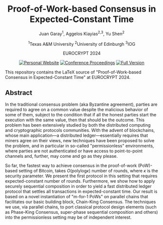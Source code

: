 <h1 align="center">Proof-of-Work-based Consensus in Expected-Constant Time</h1>

<p align="center">
Juan Garay<sup>1</sup>, Aggelos Kiayias<sup>2,3</sup>, Yu Shen<sup>2</sup>
</p>

<p align="center">
<sup>1</sup>Texas A&M University
<sup>2</sup>University of Edinburgh
<sup>3</sup>IOG
</p>

<p align="center">EUROCRYPT 2024</p>

<p align="center">
    <a href="http://creativecommons.org/licenses/by/4.0/"><img src="https://img.shields.io/badge/License-CC--BY--4.0-bb6688.svg?style=for-the-badge&labelColor=884499" alt="Personal Website"></a>
    <a href="https://link.springer.com/chapter/10.1007/978-3-031-58734-4_4"><img src="https://img.shields.io/badge/Conference-Proceedings-8888cc.svg?style=for-the-badge&labelColor=884499" alt="Conference Proceedings"></a>
    <a href="https://eprint.iacr.org/2023/1663"><img src="https://img.shields.io/badge/Full-Version-ccaa88.svg?style=for-the-badge&labelColor=884499" alt="Full Version"></a>
</p>

This repository contains the LaTeX source of "Proof-of-Work-based Consensus in Expected-Constant Time" at EUROCRYPT 2024.

## Abstract

In the traditional consensus problem (aka Byzantine agreement), parties are required to agree on a common value despite the malicious behavior of some of them, subject to the condition that if all the honest parties start the execution with the same value, then that should be the outcome. This problem has been extensively studied by both the distributed computing and cryptographic protocols communities. With the advent of blockchains, whose main application—a distributed ledger—essentially requires that miners agree on their views, new techniques have been proposed to solve the problem, and in particular in so-called "permissionless" environments, where parties are not authenticated or have access to point-to-point channels and, further, may come and go as they please.

So far, the fastest way to achieve consensus in the proof-of-work (PoW)-based setting of Bitcoin, takes $O(\mathsf{polylog} \kappa)$ number of rounds, where $\kappa$ is the security parameter. We present the first protocol in this setting that requires expected-constant number of rounds. Furthermore, we show how to apply securely sequential composition in order to yield a fast distributed ledger protocol that settles all transactions in expected-constant time. Our result is based on a novel instantiation of "m-for-1 PoWs" on parallel chains that facilitates our basic building block, Chain-King Consensus. The techniques we use, via parallel chains, to port classical protocol design elements (such as Phase-King Consensus, super-phase sequential composition and others) into the permissionless setting may be of independent interest.